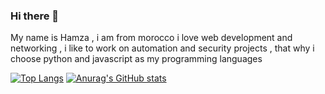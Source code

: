 ### Hi there 👋

My name is Hamza , i am from morocco i love web development and networking , i like to work on automation and security projects , that why i choose python and javascript as my programming languages

[![Top Langs](https://github-readme-stats.vercel.app/api/top-langs/?username=HamzaOPLEX&hide=jinja,shell&theme=tokyonight)](https://github.com/HamzaOPLEX)
[![Anurag's GitHub stats](https://github-readme-stats.vercel.app/api?username=HamzaOPLEX&theme=tokyonight&show_icons=true)](https://github.com/HamzaOPLEX)
